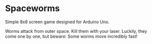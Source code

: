# Spaceworms
Simple 8x8 screen game designed for Arduino Uno.


Worms attack from outer space. Kill them with your laser.
Luckily, they come one by one, but beware: Some worms move incredibly fast!
